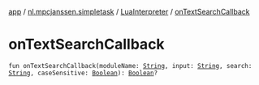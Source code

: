 [app](../../index.md) / [nl.mpcjanssen.simpletask](../index.md) / [LuaInterpreter](index.md) / [onTextSearchCallback](.)

# onTextSearchCallback

`fun onTextSearchCallback(moduleName: `[`String`](https://kotlinlang.org/api/latest/jvm/stdlib/kotlin/-string/index.html)`, input: `[`String`](https://kotlinlang.org/api/latest/jvm/stdlib/kotlin/-string/index.html)`, search: `[`String`](https://kotlinlang.org/api/latest/jvm/stdlib/kotlin/-string/index.html)`, caseSensitive: `[`Boolean`](https://kotlinlang.org/api/latest/jvm/stdlib/kotlin/-boolean/index.html)`): `[`Boolean`](https://kotlinlang.org/api/latest/jvm/stdlib/kotlin/-boolean/index.html)`?`